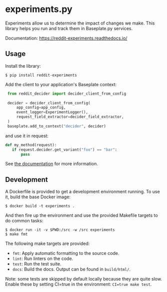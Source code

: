 # experiments.py

Experiments allow us to determine the impact of changes we make. This library
helps you run and track them in Baseplate.py services.

Documentation: https://reddit-experiments.readthedocs.io/

## Usage

Install the library:

```console
$ pip install reddit-experiments
```

Add the client to your application's Baseplate context:

```python
 from reddit_decider import decider_client_from_config
 
 decider = decider_client_from_config(
     app_config=app_config,
     event_logger=ExperimentLogger(),
     request_field_extractor=decider_field_extractor,
 )
 baseplate.add_to_context("decider", decider)
```

and use it in request:

```python
def my_method(request):
   if request.decider.get_variant("foo") == "bar":
       pass
```

See [the documentation] for more information.

[the documentation]: https://reddit-experiments.readthedocs.io/

## Development

A Dockerfile is provided to get a development environment running. To use it,
build the base Docker image:

```console
$ docker build -t experiments .
```

And then fire up the environment and use the provided Makefile targets to do
common tasks:

```console
$ docker run -it -v $PWD:/src -w /src experiments
$ make fmt
```

The following make targets are provided:

* `fmt`: Apply automatic formatting to the source code.
* `lint`: Run linters on the code.
* `test`: Run the test suite.
* `docs`: Build the docs. Output can be found in `build/html/`.

Note: some tests are skipped by default locally because they are quite slow.
Enable these by setting CI=true in the environment: `CI=true make test`.
